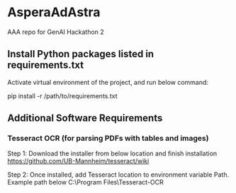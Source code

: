 # AsperaAdAstra
AAA repo for GenAI Hackathon 2

## Install Python packages listed in requirements.txt

Activate virtual environment of the project, and run below command:

pip install -r /path/to/requirements.txt

## Additional Software Requirements

### Tesseract OCR (for parsing PDFs with tables and images)

Step 1: Download the installer from below location and finish installation
https://github.com/UB-Mannheim/tesseract/wiki

Step 2: Once installed, add Tesseract location to environment variable Path. Example path below
C:\Program Files\Tesseract-OCR
